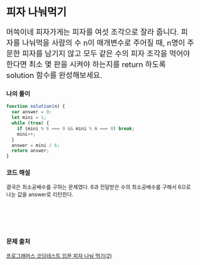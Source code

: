 # 피자 나눠먹기

<p style='font-size: 20px'>머쓱이네 피자가게는 피자를 여섯 조각으로 잘라 줍니다. 피자를 나눠먹을 사람의 수 n이 매개변수로 주어질 때, n명이 주문한 피자를 남기지 않고 모두 같은 수의 피자 조각을 먹어야 한다면 최소 몇 판을 시켜야 하는지를 return 하도록 solution 함수를 완성해보세요.</p>

### 나의 풀이

```javascript
function solution(n) {
  var answer = 0;
  let mini = 1;
  while (true) {
    if (mini % 6 === 0 && mini % n === 0) break;
    mini++;
  }
  answer = mini / 6;
  return answer;
}
```

### 코드 해설

결국은 최소공배수를 구하는 문제였다.
6과 전달받은 수의 최소공배수를 구해서 6으로 나눈 값을 answer로 리턴한다.

<br />
<br />
<br />
<br />

### 문제 출처

<a href='https://school.programmers.co.kr/learn/courses/30/lessons/120815'>프로그래머스 코딩테스트 입문 피자 나눠 먹기(2)</a>
